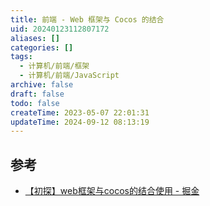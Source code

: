 ```yaml
---
title: 前端 - Web 框架与 Cocos 的结合
uid: 20240123112807172
aliases: []
categories: []
tags:
  - 计算机/前端/框架
  - 计算机/前端/JavaScript
archive: false
draft: false
todo: false
createTime: 2023-05-07 22:01:31
updateTime: 2024-09-12 08:13:19
---
```


## 参考

- [【初探】web框架与cocos的结合使用 - 掘金](https://juejin.cn/post/6949044814008549389)
